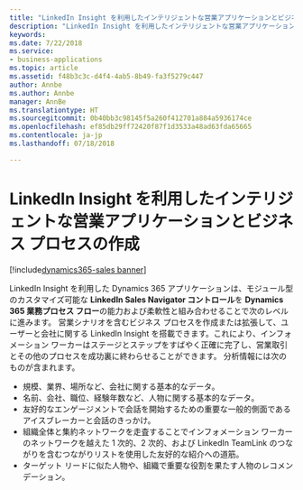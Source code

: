 ```yaml
---
title: "LinkedIn Insight を利用したインテリジェントな営業アプリケーションとビジネス プロセスの作成"
description: "LinkedIn Insight を利用したインテリジェントな営業アプリケーションとビジネス プロセスの作成"
keywords: 
ms.date: 7/22/2018
ms.service:
- business-applications
ms.topic: article
ms.assetid: f48b3c3c-d4f4-4ab5-8b49-fa3f5279c447
author: Annbe
ms.author: Annbe
manager: AnnBe
ms.translationtype: HT
ms.sourcegitcommit: 0b40bb3c98145f5a260f412701a884a5936174ce
ms.openlocfilehash: ef85db29ff72420f87f1d3533a48ad63fda65665
ms.contentlocale: ja-jp
ms.lasthandoff: 07/18/2018

---
```


# <a name="build-intelligent-sales-applications-and-business-processes-powered-by-linkedin-insights"></a>LinkedIn Insight を利用したインテリジェントな営業アプリケーションとビジネス プロセスの作成

[!include[dynamics365-sales banner](../includes/dynamics365-sales.md)]





LinkedIn Insight を利用した Dynamics 365 アプリケーションは、モジュール型のカスタマイズ可能な **LinkedIn Sales Navigator コントロール**を **Dynamics 365 業務プロセス フロー**の能力および柔軟性と組み合わせることで次のレベルに進みます。 営業シナリオを含むビジネス プロセスを作成または拡張して、ユーザーと会社に関する LinkedIn Insight を搭載できます。これにより、インフォメーション ワーカーはステージとステップをすばやく正確に完了し、営業取引とその他のプロセスを成功裏に終わらせることができます。 分析情報には次のものが含まれます。

-   規模、業界、場所など、会社に関する基本的なデータ。
-   名前、会社、職位、経験年数など、人物に関する基本的なデータ。
-   友好的なエンゲージメントで会話を開始するための重要な一般的側面であるアイスブレーカーと会話のきっかけ。
-   組織全体と集約ネットワークを走査することでインフォメーション ワーカーのネットワークを越えた 1 次的、2 次的、および LinkedIn TeamLink のつながりを含むつながりリストを使用した友好的な紹介への道筋。
-   ターゲット リードに似た人物や、組織で重要な役割を果たす人物のレコメンデーション。



